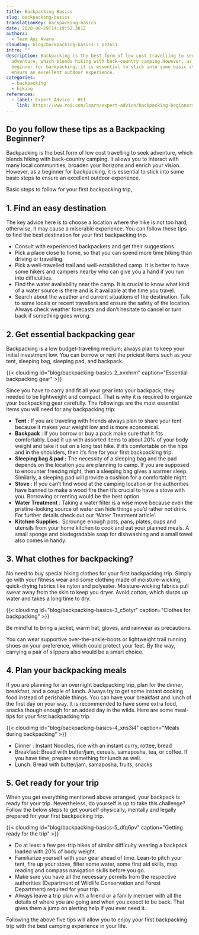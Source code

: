 ```yaml
---
title: Backpacking Basics
slug: backpacking-basics
translationKey: backpacking-basics
date: 2020-08-29T14:19:52.381Z
authors:
  - Team Api Avare
cloudimg: blog/backpacking-basics-1_pz2651
intro: ""
description: Backpacking is the best form of low cost travelling to seek
  adventure, which blends hiking with back-country camping.However, as a
  beginner for backpacking, it is essential to stick into some basic steps to
  ensure an excellent outdoor experience.
categories:
  - backpacking
  - hiking
references:
  - label: Expert Advice - REI
    link: https://www.rei.com/learn/expert-advice/backpacking-beginners.html?series=intro-to-backpacking
---
```

## Do you follow these tips as a Backpacking Beginner?

Backpacking is the best form of low cost travelling to seek adventure, which blends hiking with back-country camping. It allows you to interact with many local communities, broaden your horizons and enrich your vision. However, as a beginner for backpacking, it is essential to stick into some basic steps to ensure an excellent outdoor experience.

Basic steps to follow for your first backpacking trip,

## 1.  Find an easy destination

The key advice here is to choose a location where the hike is not too hard; otherwise, it may cause a miserable experience. You can follow these tips to find the best destination for your first backpacking trip.

* Consult with experienced backpackers and get their suggestions.
* Pick a place close to home, so that you can spend more time hiking than driving or travelling.
* Pick a well-travelled trail and well-established camp. It is better to have some hikers and campers nearby who can give you a hand if you run into difficulties.
* Find the water availability near the camp. It is crucial to know what kind of a water source is there and is it available at the time you travel.
* Search about the weather and current situations of the destination. Talk to some locals or recent travellers and ensure the safety of the location. Always check weather forecasts and don’t hesitate to cancel or turn back if something goes wrong.

## 2.  Get essential backpacking gear

Backpacking is a low budget-traveling medium; always plan to keep your initial investment low. You can borrow or rent the priciest items such as your tent, sleeping bag, sleeping pad, and backpack.

{{< cloudimg id="blog/backpacking-basics-2_xvxhrm" caption="Essential backpacking gear" >}}

Since you have to carry and fit all your gear into your backpack, they needed to be lightweight and compact. That is why it is required to organize your backpacking gear carefully. The followings are the most essential items you will need for any backpacking trip:

* **Tent**  : If you are traveling with friends always plan to share your tent because it makes your weight low and is more economical.
* **Backpack** : If you borrow or buy a pack make sure that it fits comfortably. Load it up with assorted items to about 20% of your body weight and take it out on a long test hike. If it’s comfortable on the hips and in the shoulders, then it’s fine for your first backpacking trip.
* **Sleeping bag & pad :** The necessity of a sleeping bag and the pad depends on the location you are planning to camp. If you are supposed to encounter freezing night, then a sleeping bag gives a warmer sleep.
  Similarly, a sleeping pad will provide a cushion for a comfortable night.
* **Stove** : If you can’t find wood at the camping location or the authorities have banned to make a wood fire then it’s crucial to have a stove with you. Borrowing or renting would be the best option.
* **Water Treatment** : Taking a water filter is a wise move because even the pristine-looking source of water can hide things you’d rather not drink. For further details check out our ‘Water Treatment article’.
* **Kitchen Supplies** : Scrounge enough pots, pans, plates, cups and utensils from your home kitchen to cook and eat your planned meals. A small sponge and biodegradable soap for dishwashing and a  small towel also comes in handy.

## 3.  What clothes for backpacking?

No need to buy special hiking clothes for your first backpacking trip. Simply go with your fitness wear and some clothing made of moisture-wicking, quick-drying fabrics like nylon and polyester. Moisture-wicking fabrics pull sweat away from the skin to keep you dryer. Avoid cotton, which slurps up water and takes a long time to dry.

{{< cloudimg id="blog/backpacking-basics-3_c5otyr" caption="Clothes for backpacking" >}}

Be mindful to bring a jacket, warm hat, gloves, and rainwear as precautions.

You can wear supportive over-the-ankle-boots or lightweight trail running shoes on your preference, which could protect your feet. By the way, carrying a pair of slippers also would be a smart choice.

## 4.  Plan your backpacking meals

If you are planning for an overnight backpacking trip, plan for the dinner, breakfast, and a couple of lunch. Always try to get some instant cooking food instead of perishable things. You can have your breakfast and lunch of the first day on your way. It is recommended to have some extra food, snacks though enough for an added day in the wilds. Here are some meal-tips for your first backpacking trip.

{{< cloudimg id="blog/backpacking-basics-4_xns3i4" caption="Meals during backpacking" >}}

* Dinner : Instant Noodles, rice with an instant curry, rottee, bread
* Breakfast: Bread with butter/jam, cereals, samaposha, tea, or coffee. If you have time, prepare something for lunch as well.
* Lunch: Bread with butter/jam, samaposha, fruits, snacks

## 5.  Get ready for your trip

When you get everything mentioned above arranged, your backpack is ready for your trip. Nevertheless, do yourself is up to take this challenge? Follow the below steps to get yourself physically, mentally and legally prepared for your first backpacking trip.

{{< cloudimg id="blog/backpacking-basics-5_dfq6pv" caption="Getting ready for the trip" >}}

* Do at least a few pre-trip hikes of similar difficulty wearing a backpack loaded with 20% of body weight.
* Familiarize yourself with your gear ahead of time. Lean-to pitch your tent, fire up your stove, filter some water, some first aid skills, map reading and compass navigation skills before you go.
* Make sure you have all the necessary permits from the respective authorities (Department of Wildlife Conservation and Forest Department) required for your trip.
* Always leave a trip plan with a friend or a family member with all the details of where you are going and when you expect to be back. That gives them a jump on alerting help if you ever need it.

Following the above five tips will allow you to enjoy your first backpacking trip with the best camping experience in your life.